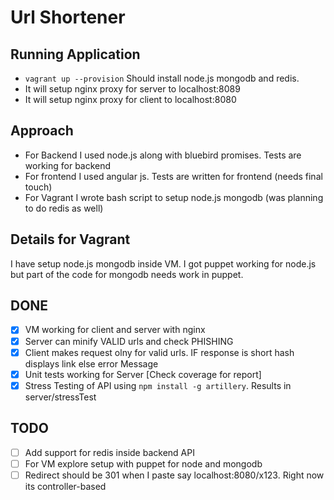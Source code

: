 # Url Shortener

## Running Application
* `vagrant up --provision` Should install node.js mongodb and redis.
* It will setup nginx proxy for server to localhost:8089 
* It will setup nginx proxy for client to localhost:8080

## Approach
* For Backend I used node.js along with bluebird promises. Tests are working for backend
* For frontend I used angular js. Tests are written for frontend (needs final touch)
* For Vagrant I wrote bash script to setup node.js mongodb (was planning to do redis as well) 

## Details for Vagrant
I have setup node.js mongodb inside VM. 
I got puppet working for node.js but part of the code for mongodb needs work in puppet.

## DONE
- [x] VM working for client and server with nginx
- [x]  Server can minify VALID urls and check PHISHING
- [x] Client makes request olny for valid urls. IF response is short hash displays link else error Message
- [x] Unit tests working for Server [Check coverage for report]
- [x] Stress Testing of API using `npm install -g artillery`. Results in server/stressTest

## TODO
- [ ] Add support for redis inside backend API
- [ ] For VM explore setup with puppet for node and mongodb
- [ ] Redirect should be 301 when I paste say localhost:8080/x123. Right now its controller-based
